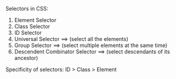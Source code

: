 Selectors in CSS:
1. Element Selector
2. Class Selector
3. ID Selector
4. Universal Selector ==> (select all the elements)
5. Group Selector ==> (select multiple elements at the same time)
6. Descendent Combinator Selector ==> (select descendants of its ancestor)

Specificity of selectors:
ID > Class > Element
